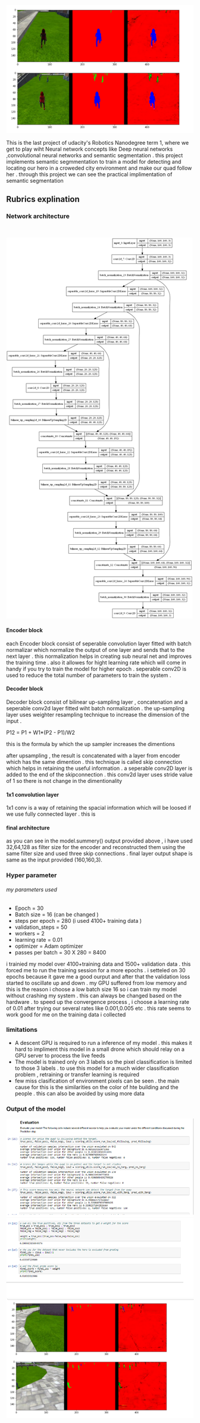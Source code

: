 

[//]: # (Image References)

[image1]: ./img/evaluation.png "evaluation"
[image2]: ./img/final_score.png "score"
[image3]: ./img/prediction_1.png "pred 1"
[image4]: ./img/prediction_2.png "pred 2"
[image5]: ./img/main_model_with_shapes.png "model"

![alt text][image4]

This is the last project of udacity's Robotics Nanodegree term 1, where we get to play wiht Neural network concepts like Deep neural networks ,convolutional neural networks and semantic segmentation . this project implements semantic segmmentation to train a model for detecting and locating our hero in a croweded city environment and make our quad follow her . through this project we can see the practical implimentation of semantic segmentation  


## Rubrics explination 

### Network architecture 
<image of the network graph>
 
 ![alt text][image5]
 


#### Encoder block

each Encoder block consist of seperable convolution layer fitted with batch normalizar which normalize the output of one layer and sends that to the next layer . this normalization helps in creating sub neural net and improves the training time . also it allowes for hight learning rate which will come in handy if you try to train the model for higher epoch . seperable conv2D is used to reduce the total number of parameters to train the system . 

#### Decoder block

Decoder block consist of bilinear up-sampling layer , concatenation and a seperable conv2d layer fitted wiht batch normalization . the up-sampling layer uses weighter resampling technique to increase the dimension of the input .

P12 = P1 + W1*(P2 - P1)/W2  

this is the formula by which the up sampler increases the dimentions 

after upsampling , the result is concatenated with a layer from encoder which has the same dimention . this technique is called skip connection which helps in retaining the useful information . a seperable conv2D layer is added to the end of the skipconnection . this conv2d layer uses stride value of 1 so there is not change in the dimentionality 

#### 1x1 convolution layer 

1x1 conv is a way of retaining the spacial information which will be loosed if we use fully connected layer . this is 

#### final architecture

as you can see in the model.summery() output provided above , i have used 32,64,128 as filter size for the encoder and reconstructed them using the same filter size and used three skip connections . final layer output shape is same as the input provided (160,160,3). 

### Hyper parameter 

###### my parameters used 

* Epoch = 30
* Batch size = 16 (can be changed )
* steps per epoch = 280 (i used 4100+ training data )
* validation_steps = 50
* workers = 2
* learning rate = 0.01
* optimizer = Adam optimizer
* passes per batch = 30 X 280 = 8400

i trainied my model over 4100+training data and 1500+ validation data . this forced me to run the training session for a more epochs . i setteled on 30 epochs because it gave me a good ourput and after that the validation loss started to oscillate up and down . my GPU suffered from low memory and this is the reason i choose a low batch size 16 so i can train my model without crashing my system . this can always be changed based on the hardware . to speed up the convergence process , i choose a learning rate of 0.01 after trying our several rates like 0.001,0.005 etc . this rate seems to work good for me on the training data i collected 

### limitations 

* A descent GPU is required to run a inference of my model . this makes it hard to impliment this model in a small drone which should relay on a GPU server to process the live feeds
* The model is trained only on 3 labels so the pixel classification is limited to those 3 labels . to use this model for a much wider classification problem , retraining or transfer learning is required
* few miss clasification of environment pixels can be seen . the main cause for this is the similarities on the color of hte building and the people . this can also be avoided by using more data 

### Output of the model


![alt text][image1]
![alt text][image2]
![alt text][image3]


 
